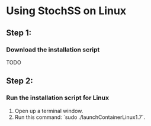 <h1>Using StochSS on Linux</h1>

<h2>Step 1:</h2> 

<h3>Download the installation script</h3> TODO 

<h2>Step 2:</h2> 

<h3>Run the installation script for Linux</h3> <ol><li>Open up a terminal window.</li><li>Run this command: `sudo ./launchContainerLinux1.7`.</li></ol> 
